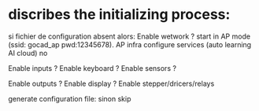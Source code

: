 # discribes the initializing process:
si fichier de configuration absent alors:
  Enable wetwork ?
    start in AP mode (ssid: gocad_ap pwd:12345678).
      AP
      infra
        configure services (auto learning AI cloud)
      no

  Enable inputs ?
    Enable keyboard ?
    Enable sensors ?
  
  Enable outputs ?
    Enable display ?
    Enable stepper/dricers/relays

  generate configuration file:
  sinon skip
